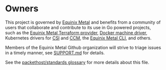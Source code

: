 # Owners

This project is governed by [Equinix Metal] and benefits from a community of users that
collaborate and contribute to its use in Go powered projects, such as the [Equinix Metal
Terraform provider], [Docker machine driver], Kubernetes drivers for [CSI] and [CCM],
the [Equinix Metal CLI], and others.

Members of the Equinix Metal Github organization will strive to triage issues in a
timely manner, see [SUPPORT.md] for details.

See the [packethost/standards glossary] for more details about this file.

[Equinix Metal]: https://metal.equinix.com
[Equinix Metal Terraform provider]: https://github.com/packethost/terraform-provider-packet
[Docker machine driver]: https://github.com/packethost/docker-machine-driver-packet
[CSI]: https://github.com/packethost/csi-packet
[CCM]: https://github.com/packethost/packet-ccm
[Equinix Metal CLI]: https://github.com/packethost/packet-cli
[SUPPORT.md]: SUPPORT.md
[packethost/standards
glossary]: https://github.com/packethost/standards/blob/master/glossary.md#ownersmd
[CODEOWNERS]: CODEOWNERS
